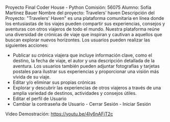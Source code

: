 Proyecto Final Coder House - Python 
Comisión: 56075
Alumno: Sofía Martínez Bauer
Nombre del proyecto: Travelers’ haven 
Descripción del Proyecto: "Travelers' Haven" es una plataforma comunitaria en línea donde los entusiastas de los viajes pueden compartir sus experiencias, consejos y aventuras con otros viajeros de todo el mundo. Nuestra plataforma reúne una diversidad de crónicas de viaje que inspiran y cautivan a aquellos que buscan explorar nuevos horizontes.
Los usuarios pueden realizar las siguientes acciones:
- Publicar su crónica viajera que incluye información clave, como el destino, la fecha de viaje, el autor y una descripción detallada de la aventura. Los usuarios también pueden adjuntar fotografías y tarjetas postales para ilustrar sus experiencias y proporcionar una visión más vívida de su viaje.
- ⁠Editar y/o eliminar sus propias crónicas
- Explorar y descubrir las experiencias de otros viajeros a través de una amplia variedad de destinos, actividades y consejos útiles. 
- ⁠Editar el perfil de Usuario
- ⁠Cambiar la contraseña de Usuario
⁠- Cerrar Sesión
⁠- Iniciar Sesión 

Video Demostración: https://youtu.be/4Iy6nAFjT2c

